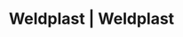---
Link: "file:/Users/vinayakpatel/Downloads/www.weldplast.cz/eshop_products_compare/add/eshop-products-variant60"
product_name: "null"
product_id: "null"
title: "Weldplast | Weldplast"
product_desc: ""
product_specs: ""
product_downloads: ""
href: ""
accessories: ""
similar_products: ""
---